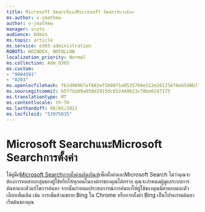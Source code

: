 ```yaml
---
title: Microsoft SearchแนะMicrosoft Searchการตั้งค่า
ms.author: v-jmathew
author: v-jmathew
manager: scotv
audience: Admin
ms.topic: article
ms.service: o365-administration
ROBOTS: NOINDEX, NOFOLLOW
localization_priority: Normal
ms.collection: Adm_O365
ms.custom:
- "9004591"
- "8203"
ms.openlocfilehash: f61d90967af882ef5b9871e8535704e112e26125878e6540b772f2ae54e83d37
ms.sourcegitcommit: b5f7da89a650d2915dc652449623c78be6247175
ms.translationtype: MT
ms.contentlocale: th-TH
ms.lasthandoff: 08/05/2021
ms.locfileid: "53975835"
---
```

# <a name="microsoft-search-setup-guide"></a>Microsoft SearchแนะMicrosoft Searchการตั้งค่า

ใช้คู่มือ[Microsoft Searchการตั้งค่าผลิตภัณฑ์](https://go.microsoft.com/fwlink/?linkid=2153798)เพื่อตั้งค่าและMicrosoft Search ไม่ว่าคุณจะต้องการทดสอบกลุ่มของผู้ใช้หรือให้ทุกคนในองค์กรของคุณได้ทราบ คุณจะกําหนดผู้ดูแลระบบการค้นหาและตัวแก้ไขการค้นหา จากนั้นกําหนดประสบการณ์การค้นหาให้ผู้ใช้ของคุณมีคําตอบและตัวเลือกเพิ่มเติม เช่น การเพิ่มส่วนขยาย Bing ใน Chrome หรือการตั้งค่า Bing เป็นโปรแกรมค้นหาเริ่มต้นของคุณ
